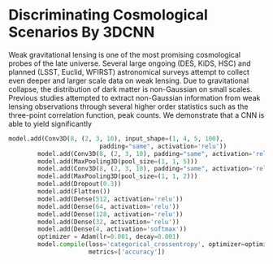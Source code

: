 # Discriminating Cosmological Scenarios By 3DCNN
Weak gravitational lensing is one of the most promising cosmological probes of the late universe. Several large ongoing (DES, KiDS, HSC) and planned (LSST, Euclid, WFIRST) astronomical surveys attempt to collect even deeper and larger scale data on weak lensing. Due to gravitational collapse, the distribution of dark matter is non-Gaussian on small scales. Previous studies attempted to extract non-Gaussian information from weak lensing observations through several higher order statistics such as the three-point correlation function, peak counts.  We demonstrate that a CNN is able to yield significantly
```python
model.add(Conv3D(8, (2, 3, 10), input_shape=(1, 4, 5, 100),
                         padding="same", activation='relu'))
        model.add(Conv3D(8, (2, 3, 10), padding="same", activation='relu'))
        model.add(MaxPooling3D(pool_size=(1, 1, 5)))
        model.add(Conv3D(8, (2, 3, 10), padding="same", activation='relu'))
        model.add(MaxPooling3D(pool_size=(1, 1, 2)))
        model.add(Dropout(0.3))
        model.add(Flatten())
        model.add(Dense(512, activation='relu'))
        model.add(Dense(64, activation='relu'))
        model.add(Dense(128, activation='relu'))
        model.add(Dense(32, activation='relu'))
        model.add(Dense(4, activation='softmax'))
        optimizer = Adam(lr=0.001, decay=0.001) 
        model.compile(loss='categorical_crossentropy', optimizer=optimizer,
                      metrics=['accuracy'])
```                     
                      
